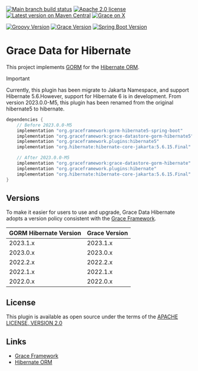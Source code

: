 [![Main branch build status](https://github.com/graceframework/grace-data-hibernate/workflows/Grace%20CI/badge.svg?style=flat)](https://github.com/graceframework/grace-data-hibernate/actions?query=workflow%3A%Grace+CI%22)
[![Apache 2.0 license](https://img.shields.io/badge/License-APACHE%202.0-green.svg?logo=APACHE&style=flat)](https://opensource.org/licenses/Apache-2.0)
[![Latest version on Maven Central](https://img.shields.io/maven-central/v/org.graceframework.plugins/hibernate.svg?label=Maven%20Central&logo=apache-maven&style=flat)](https://search.maven.org/search?q=g:org.graceframework.plugins)
[![Grace on X](https://img.shields.io/twitter/follow/graceframework?style=social)](https://twitter.com/graceframework)

[![Groovy Version](https://img.shields.io/badge/Groovy-4.0.22-blue?style=flat&color=4298b8)](https://groovy-lang.org/releasenotes/groovy-4.0.html)
[![Grace Version](https://img.shields.io/badge/Grace-2023.1.0-blue?style=flat&color=f49b06)](https://github.com/graceframework/grace-framework/releases)
[![Spring Boot Version](https://img.shields.io/badge/Spring_Boot-3.1.12-blue?style=flat&color=6db33f)](https://github.com/spring-projects/spring-boot/releases)

# Grace Data for Hibernate

This project implements [GORM](https://github.com/graceframework/grace-data) for the [Hibernate ORM](https://hibernate.org/orm/).

> [!IMPORTANT]
> Currently, this plugin has been migrate to Jakarta Namespace, and support Hibernate 5.6.However, support for Hibernate 6 is in development. 
> From version 2023.0.0-M5, this plugin has been renamed from the original hibernate5 to hibernate.


```gradle
dependencies {
    // Before 2023.0.0-M5
    implementation "org.graceframework:gorm-hibernate5-spring-boot"
    implementation "org.graceframework:grace-datastore-gorm-hibernate5"
    implementation "org.graceframework.plugins:hibernate5"
    implementation "org.hibernate:hibernate-core-jakarta:5.6.15.Final"

    // After 2023.0.0-M5
    implementation "org.graceframework:grace-datastore-gorm-hibernate"
    implementation "org.graceframework.plugins:hibernate"
    implementation "org.hibernate:hibernate-core-jakarta:5.6.15.Final"
}
```

## Versions

To make it easier for users to use and upgrade, Grace Data Hibernate adopts a version policy consistent with the [Grace Framework](https://github.com/graceframework/grace-framework).

| GORM Hibernate Version | Grace Version |
|------------------------|---------------|
| 2023.1.x               | 2023.1.x      |
| 2023.0.x               | 2023.0.x      |
| 2022.2.x               | 2022.2.x      |
| 2022.1.x               | 2022.1.x      |
| 2022.0.x               | 2022.0.x      |

## License

This plugin is available as open source under the terms of the [APACHE LICENSE, VERSION 2.0](http://apache.org/Licenses/LICENSE-2.0)

## Links

- [Grace Framework](https://github.com/graceframework/grace-framework)
- [Hibernate ORM](https://hibernate.org/orm/)
